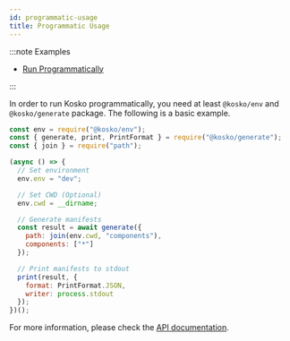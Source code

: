```yaml
---
id: programmatic-usage
title: Programmatic Usage
---
```


:::note Examples

- [Run Programmatically](https://github.com/tommy351/kosko/tree/master/examples/run-programmatically)

:::

In order to run Kosko programmatically, you need at least `@kosko/env` and `@kosko/generate` package. The following is a basic example.

```js
const env = require("@kosko/env");
const { generate, print, PrintFormat } = require("@kosko/generate");
const { join } = require("path");

(async () => {
  // Set environment
  env.env = "dev";

  // Set CWD (Optional)
  env.cwd = __dirname;

  // Generate manifests
  const result = await generate({
    path: join(env.cwd, "components"),
    components: ["*"]
  });

  // Print manifests to stdout
  print(result, {
    format: PrintFormat.JSON,
    writer: process.stdout
  });
})();
```

For more information, please check the [API documentation](api/globals.md).
